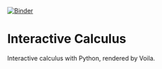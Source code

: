 [![Binder](https://mybinder.org/badge_logo.svg)](https://mybinder.org/v2/gh/zolabar/Interactive-Calculus/HEAD)

# Interactive Calculus
 
 Interactive calculus with Python, rendered by Voila.
